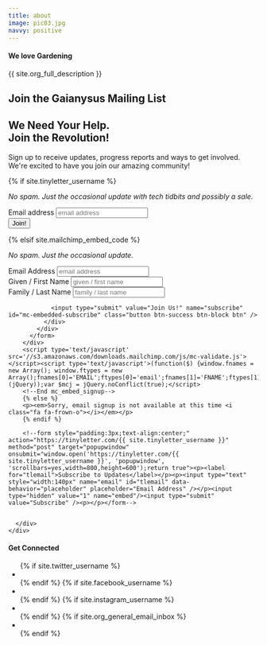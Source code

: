 ```yaml
---
title: about
image: pic03.jpg
navvy: positive
---
```


<!-- ******ABOUT****** -->
<section id="about" class="about section">
  <div class="container">
    <h4 class="intro text-center">We love <span class="animated favthing">Gardening</span></h4>
    <p class="intro text-center">{{ site.org_full_description }}</p>
  </div><!--//container-->
</section><!--//about-->

<!-- ******JOIN****** -->
<section id="join" class="join section">
  <div class="container text-center">
    <h2 class="title">Join the Gaianysus Mailing List</h2>
    <div class="row">
      <div class="col-sm-5 col-sm-offset-1 text-right text-right-sm">
        <h1 class="join-us-intro">We Need Your Help.<br>  Join the Revolution!</h1>
      </div>
      <div class="col-sm-5 text-left text-left-sm">
        <p>Sign up to receive updates, progress reports and ways to get involved. We're excited to have you join our amazing community!</p>
        {% if site.tinyletter_username %}
        <p><em>No spam. Just the occasional update with tech tidbits and possibly a sale.</em></p>
        <div class="row">
          <div class="col-sm-12">
            <form class="form-inline" role="form" action="https://tinyletter.com/{{ site.tinyletter_username }}" method="post" target="popupwindow" onsubmit="window.open('https://tinyletter.com/{{ site.tinyletter_username }}', 'popupwindow', 'scrollbars=yes,width=800,height=600');return true">
              <div class="input-group input-group-lg col-sm-12">
                <label class="sr-only" for="tlemail">Email address</label>
                <input type="email" class="form-control" name="email" id="tlemail" placeholder="email address" />
                <div class="input-group-btn">
                  <button type="submit" class="button btn btn-cta-secondary">Join!</button>
                </div><!-- /btn-group -->
              </div><!-- /input-group -->
            </form>
          </div>
        </div>
        {% elsif site.mailchimp_embed_code %}
        <p><em>No spam. Just the occasional update.</em></p>
        <div id="mc_embed_signup">
          <form action="{{ site.mailchimp_embed_code }}" method="post" id="mc-embedded-subscribe-form" name="mc-embedded-subscribe-form" class="validate bs-component" target="_blank" novalidate>
            <div id="mc_embed_signup_scroll">
              <div class="form-group">
                <label for="mce-EMAIL" class="sr-only">Email Address</label>
                <input placeholder="email address" type="email" value="" name="EMAIL" class="required email form-control" id="mce-EMAIL">
              </div>
              <div class="form-group">
                <div class="row">
                  <div class="col-xs-6">
                    <label for="mce-FNAME" class="sr-only">Given / First Name </label>
                    <input placeholder="given / first name" type="text" value="" name="FNAME" class="form-control" id="mce-FNAME">
                  </div>
                  <div class="col-xs-6">
                    <label for="mce-LNAME" class="sr-only">Family / Last Name </label>
                    <input placeholder="family / last name" type="text" value="" name="LNAME" class="form-control" id="mce-LNAME">
                  </div>
                </div>
              </div>
              <div id="mce-responses" class="clear">
                <div class="response" id="mce-error-response" style="display:none"></div>
                <div class="response" id="mce-success-response" style="display:none"></div>
              </div>
              <!-- real people should not fill this in and expect good things - do not remove this or risk form bot signups-->
              <div style="position: absolute; left: -5000px;"><input type="text" name="{{ site.mailchimp_spam_guard }}" tabindex="-1" value=""></div>
              <div class="clear">

                <input type="submit" value="Join Us!" name="subscribe" id="mc-embedded-subscribe" class="button btn-success btn-block btn" />
              </div>
            </div>
          </form>
        </div>
        <script type='text/javascript' src='//s3.amazonaws.com/downloads.mailchimp.com/js/mc-validate.js'></script><script type='text/javascript'>(function($) {window.fnames = new Array(); window.ftypes = new Array();fnames[0]='EMAIL';ftypes[0]='email';fnames[1]='FNAME';ftypes[1]='text';fnames[2]='LNAME';ftypes[2]='text';}(jQuery));var $mcj = jQuery.noConflict(true);</script>
        <!--End mc_embed_signup-->
        {% else %}
        <p><em>Sorry, email signup is not available at this time <i class="fa fa-frown-o"></i></em></p>
        {% endif %}

        <!--form style="padding:3px;text-align:center;" action="https://tinyletter.com/{{ site.tinyletter_username }}" method="post" target="popupwindow" onsubmit="window.open('https://tinyletter.com/{{ site.tinyletter_username }}', 'popupwindow', 'scrollbars=yes,width=800,height=600');return true"><p><label for="tlemail">Subscribe to Updates</label></p><p><input type="text" style="width:140px" name="email" id="tlemail" data-behavior="placeholder" placeholder="Email Address" /></p><input type="hidden" value="1" name="embed"/><input type="submit" value="Subscribe" /><p></p></form-->


      </div>
    </div>
  </div><!--//container-->
</section><!--//join-->
<!-- ******CONTACT****** -->
<section id="contact" class="contact section has-pattern">
  <div class="container">
    <div class="contact-inner">
      <div class="info text-center">
        <h4 class="sub-title">Get Connected</h4>
        <ul class="social-icons list-inline">
        {% if site.twitter_username %}
        <li><a href="https://twitter.com/{{ site.twitter_username }}" target="_blank"><i class="fa fa-twitter"></i></a></li>
        {% endif %}
        {% if site.facebook_username %}
        <li><a href="https://www.facebook.com/{{ site.facebook_username }}" target="_blank"><i class="fa fa-facebook"></i></a></li>
        {% endif %}
        {% if site.instagram_username %}
        <li><a href="http://instagram.com/{{ site.instagram_username }}"><i class="fa fa-instagram"></i></a></li>
        {% endif %}
        {% if site.org_general_email_inbox %}
        <li class="last"><a href="mailto: {{ site.org_general_email_inbox }}"><i class="fa fa-envelope"></i></a></li>
        {% endif %}
      </ul>
      </div><!--//info-->
    </div><!--//contact-inner-->
  </div><!--//container-->
</section><!--//contact-->
